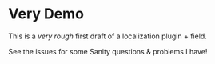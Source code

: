 # Very Demo

This is a _very rough_ first draft of a localization plugin + field.

See the issues for some Sanity questions & problems I have!
